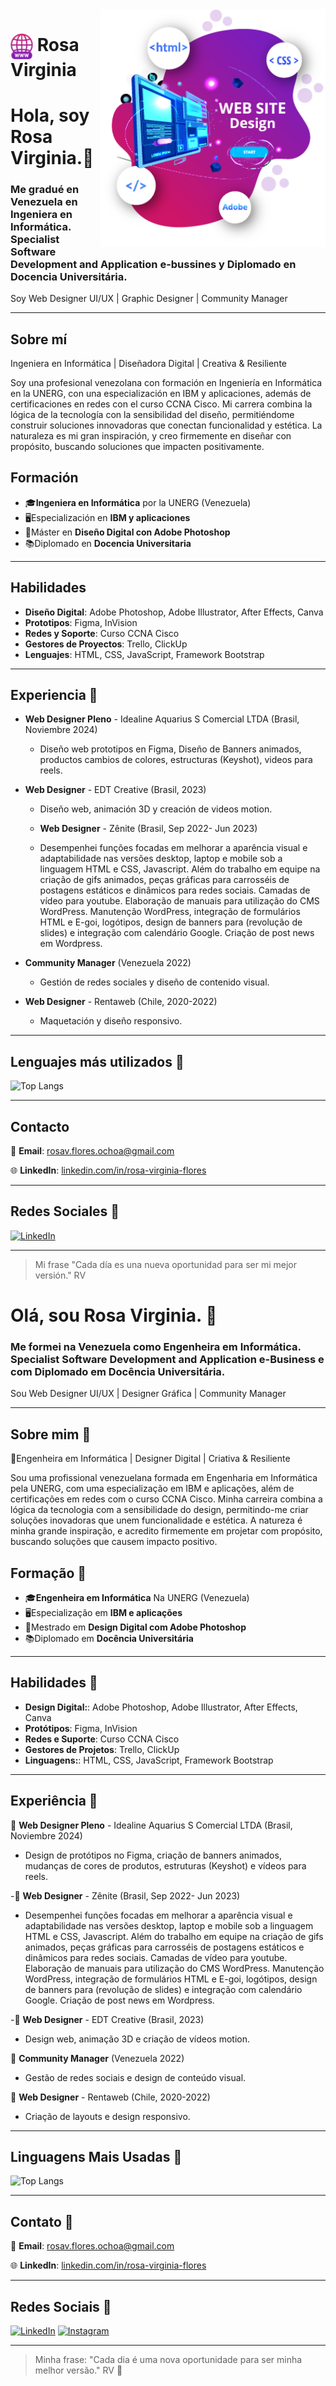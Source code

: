 <img align="right" alt="Developer vector www.freepik.com persoalizada por RosaV con illustrator" height="380" src="https://github.com/Rosavf/dio-lab-open-source/blob/main/Imagen_01_perfil.png">


 <h1><a href="https://edtcreative.com/">
     <img align="center" alt="Logo EDT CREATIVE" width="36px" src="https://github.com/Rosavf/dio-lab-open-source/blob/main/site.png"></a>
    <span>Rosa Virginia</span>
</h1>


# Hola, soy Rosa Virginia.👋
### Me gradué en Venezuela en Ingeniera en Informática. Specialist Software Development and Application e-bussines y Diplomado en Docencia Universitária.
Soy Web Designer UI/UX | Graphic Designer | Community Manager

---

## Sobre mí

Ingeniera en Informática | Diseñadora Digital | Creativa & Resiliente

Soy una profesional venezolana con formación en Ingeniería en Informática en la UNERG, con una especialización en IBM y aplicaciones, además de certificaciones en redes con el curso CCNA Cisco. Mi carrera combina la lógica de la tecnología con la sensibilidad del diseño, permitiéndome construir soluciones innovadoras que conectan funcionalidad y estética. La naturaleza es mi gran inspiración, y creo firmemente en diseñar con propósito, buscando soluciones que impacten positivamente.

## Formación
<ul>
        <li><span class="icon">🎓</span><strong>Ingeniera en Informática</strong> por la UNERG (Venezuela)</li>
        <li><span class="icon">🖥️</span>Especialización en <strong>IBM y aplicaciones</strong></li>
        <li><span class="icon">📸</span>Máster en <strong>Diseño Digital con Adobe Photoshop</strong></li>
        <li><span class="icon">📚</span>Diplomado en <strong>Docencia Universitaria</strong></li>
    </ul>


---

## Habilidades

- **Diseño Digital**: Adobe Photoshop, Adobe Illustrator, After Effects, Canva
- **Prototipos**: Figma, InVision
- **Redes y Soporte**: Curso CCNA Cisco
- **Gestores de Proyectos**: Trello, ClickUp
- **Lenguajes**: HTML, CSS, JavaScript, Framework Bootstrap

---

## Experiencia 🚀

- **Web Designer Pleno** - Idealine Aquarius S Comercial LTDA (Brasil, Noviembre 2024)
  - Diseño web prototipos en Figma, Diseño de Banners animados, productos cambios de colores, estructuras (Keyshot), videos para reels. 

- **Web Designer** - EDT Creative (Brasil,  2023)
  - Diseño web, animación 3D y creación de videos motion.

  - **Web Designer** - Zênite (Brasil, Sep 2022- Jun 2023)
  - Desempenhei funções focadas em melhorar a aparência visual e adaptabilidade nas versões desktop, laptop e mobile sob a linguagem HTML e CSS, Javascript. Além do trabalho em equipe na criação de gifs animados, peças gráficas para carrosséis de postagens estáticos e dinâmicos para redes sociais. Camadas de vídeo para  youtube. Elaboração de manuais para utilização do CMS WordPress. Manutenção WordPress, integração de formulários HTML e E-goi, logótipos, design de banners para (revolução de slides) e integração com calendário Google. Criação de post news em Wordpress.


- **Community Manager** (Venezuela 2022)
  - Gestión de redes sociales y diseño de contenido visual.

- **Web Designer** - Rentaweb (Chile, 2020-2022)
  - Maquetación y diseño responsivo.

---

## Lenguajes más utilizados 🚀

![Top Langs](https://github-readme-stats-git-masterrstaa-rickstaa.vercel.app/api/top-langs/?username=Rosavf&bg_color=fff&border_color=7A1DBC&title_color=7A1DBC&text_color=7A1DBC)



---
## Contacto 

📧 **Email**: [rosav.flores.ochoa@gmail.com](mailto:rosav.flores.ochoa@gmail.com)

🌐 **LinkedIn**: [linkedin.com/in/rosa-virginia-flores](https://www.linkedin.com/in/rosa-virginia-flores/)

---

## Redes Sociales 🚀

[![LinkedIn](https://img.shields.io/badge/LinkedIn-RosaVirginia-blue)](https://www.linkedin.com/in/rosa-virginia-flores/)

---

> Mi frase "Cada día es una nueva oportunidad para ser mi mejor versión." RV


# Olá, sou Rosa Virginia. 👋
### Me formei na Venezuela como Engenheira em Informática. Specialist Software Development and Application e-Business e com Diplomado em Docência Universitária.
Sou Web Designer UI/UX | Designer Gráfica | Community Manager

---
## Sobre mim 🚀

📌Engenheira em Informática | Designer Digital | Criativa & Resiliente

Sou uma profissional venezuelana formada em Engenharia em Informática pela UNERG, com uma especialização em IBM e aplicações, além de certificações em redes com o curso CCNA Cisco. Minha carreira combina a lógica da tecnologia com a sensibilidade do design, permitindo-me criar soluções inovadoras que unem funcionalidade e estética. A natureza é minha grande inspiração, e acredito firmemente em projetar com propósito, buscando soluções que causem impacto positivo.

## Formação 🚀
<ul>
        <li><span class="icon">🎓</span><strong>Engenheira em Informática</strong> Na UNERG (Venezuela)</li>
        <li><span class="icon">🖥️</span>Especialização em <strong>IBM e aplicações</strong></li>
        <li><span class="icon">📸</span>Mestrado em <strong>Design Digital com Adobe Photoshop</strong></li>
        <li><span class="icon">📚</span>Diplomado em <strong>Docência Universitária</strong></li>
    </ul>


---

## Habilidades 🚀

- **Design Digital:**: Adobe Photoshop, Adobe Illustrator, After Effects, Canva
- **Protótipos**: Figma, InVision
- **Redes e Suporte**: Curso CCNA Cisco
- **Gestores de Projetos**: Trello, ClickUp
- **Linguagens:**: HTML, CSS, JavaScript, Framework Bootstrap

---

## Experiência 🚀

📌 **Web Designer Pleno** - Idealine Aquarius S Comercial LTDA (Brasil, Noviembre 2024)
  - Design de protótipos no Figma, criação de banners animados, mudanças de cores de produtos, estruturas (Keyshot) e vídeos para reels.

-📌 **Web Designer** - Zênite (Brasil, Sep 2022- Jun 2023)
  - Desempenhei funções focadas em melhorar a aparência visual e adaptabilidade nas versões desktop, laptop e mobile sob a linguagem HTML e CSS, Javascript. Além do trabalho em equipe na criação de gifs animados, peças gráficas para carrosséis de postagens estáticos e dinâmicos para redes sociais. Camadas de vídeo para  youtube. Elaboração de manuais para utilização do CMS WordPress. Manutenção WordPress, integração de formulários HTML e E-goi, logótipos, design de banners para (revolução de slides) e integração com calendário Google. Criação de post news em Wordpress.

-📌 **Web Designer** - EDT Creative (Brasil,  2023)
  - Design web, animação 3D e criação de vídeos motion.

📌 **Community Manager** (Venezuela 2022)
  - Gestão de redes sociais e design de conteúdo visual.

📌 **Web Designer** - Rentaweb (Chile, 2020-2022)
  - Criação de layouts e design responsivo.
---

##  Linguagens Mais Usadas 🚀

![Top Langs](https://github-readme-stats-git-masterrstaa-rickstaa.vercel.app/api/top-langs/?username=Rosavf&bg_color=fff&border_color=7A1DBC&title_color=7A1DBC&text_color=7A1DBC)



---
## Contato 📲

📧 **Email**: [rosav.flores.ochoa@gmail.com](mailto:rosav.flores.ochoa@gmail.com)

🌐 **LinkedIn**: [linkedin.com/in/rosa-virginia-flores](https://www.linkedin.com/in/rosa-virginia-flores/)

---

## Redes Sociais 🚀

[![LinkedIn](https://img.shields.io/badge/LinkedIn-RosaVirginia-blue)](https://www.linkedin.com/in/rosa-virginia-flores/)
[![Instagram](https://img.shields.io/badge/-Instagram-%23E4405F?style=for-the-badge&logo=instagram&logoColor=blue)](https://www.instagram.com/edt.creative/)

---

> Minha frase: "Cada dia é uma nova oportunidade para ser minha melhor versão." RV 🙏




